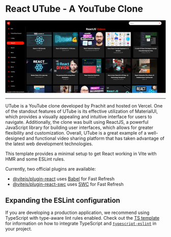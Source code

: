 # React UTube - A YouTube Clone

![image](Image.png)

---

UTube is a YouTube clone developed by Prachit and hosted on Vercel. One of the standout features of UTube is its effective utilization of MaterialUI, which provides a visually appealing and intuitive interface for users to navigate. Additionally, the clone was built using ReactJS, a powerful JavaScript library for building user interfaces, which allows for greater flexibility and customization. Overall, UTube is a great example of a well-designed and functional video sharing platform that has taken advantage of the latest web development technologies.

This template provides a minimal setup to get React working in Vite with HMR and some ESLint rules.

Currently, two official plugins are available:

- [@vitejs/plugin-react](https://github.com/vitejs/vite-plugin-react/blob/main/packages/plugin-react) uses [Babel](https://babeljs.io/) for Fast Refresh
- [@vitejs/plugin-react-swc](https://github.com/vitejs/vite-plugin-react/blob/main/packages/plugin-react-swc) uses [SWC](https://swc.rs/) for Fast Refresh

## Expanding the ESLint configuration

If you are developing a production application, we recommend using TypeScript with type-aware lint rules enabled. Check out the [TS template](https://github.com/vitejs/vite/tree/main/packages/create-vite/template-react-ts) for information on how to integrate TypeScript and [`typescript-eslint`](https://typescript-eslint.io) in your project.
